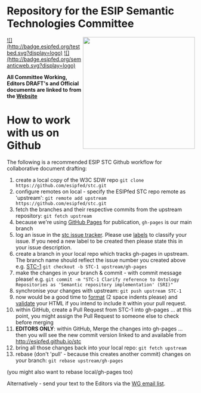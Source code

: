 # Repository for the ESIP Semantic Technologies Committee

<img src="http://www.esipfed.org/sites/default/files/esip-logo.png" align="right" width="300" />
<a href="http://esipfed.org">![](http://badge.esipfed.org/testbed.svg?display=logo)</a> 
<a href="http://esipfed.org">![](http://badge.esipfed.org/semanticweb.svg?display=logo)</a>

**All Committee Working, Editors DRAFT's and Official documents are linked to from the [Website](https://esipfed.github.io/stc/)**

# How to work with us on Github
The following is a recommended ESIP STC Github workflow for collaborative document drafting:
 1. create a local copy of the W3C SDW repo ```git clone https://github.com/esipfed/stc.git```
 2. configure remotes on local - specify the ESIPfed STC repo remote as 'upstream': ```git remote add upstream https://github.com/esipfed/stc.git```
 3. fetch the branches and their respective commits from the upstream repository: ```git fetch upstream```
 4. because we're using [GitHub Pages](https://pages.github.com/) for publication, `gh-pages` is our main branch
 5. log an issue in the [stc issue tracker](https://github.com/ESIPFed/stc/issues).  Please use [labels](https://help.github.com/articles/applying-labels-to-issues-and-pull-requests/) to classify your issue. If you need a new label to be created then please state this in your issue description. 
 6. create a branch in your local repo which tracks gh-pages in upstream. The branch name should reflect the issue number you created above e.g. [STC-1](https://github.com/ESIPFed/stc/issues/1) ```git checkout -b STC-1 upstream/gh-pages```
 7. make the changes in your branch & commit - with commit message please! e.g. ```git commit -m "STC-1 Clarify reference to Ontology Repositories as 'Semantic repository implementation' (SRI)"```
 8. synchronise your changes with upstream: ```git push upstream STC-1```
 9. now would be a good time to [format](http://www.freeformatter.com/html-formatter.html) (2 space indents please) and [validate](https://validator.w3.org/) your HTML if you intend to include it within your pull request.
 10. within GitHub, create a Pull Request from STC-1 into gh-pages ... at this point, you might assign the Pull Request to someone else to check before merging
 11. **EDITORS ONLY**: within GitHub, Merge the changes into gh-pages ... then you will see the new commit version linked to and available from http://esipfed.github.io/stc
 12. bring all those changes back into your local repo: ```git fetch upstream```
 13. rebase (don't 'pull' - because this creates another commit) changes on your branch: ```git rebase upstream/gh-pages```

(you might also want to rebase local/gh-pages too)

Alternatively - send your text to the Editors via the [WG email list](http://lists.esipfed.org/mailman/listinfo/esip-semanticweb). 
